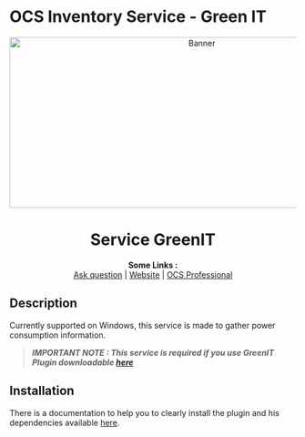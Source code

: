# OCS Inventory Service - Green IT

<p align="center">
  <img src="https://cdn.ocsinventory-ng.org/common/banners/banner660px.png" height=300 width=660 alt="Banner">
</p>

<h1 align="center">Service GreenIT</h1>
<p align="center">
  <b>Some Links :</b><br>
  <a href="https://ask.ocsinventory-ng.org" target="_blank">Ask question</a> |
  <a href="https://www.ocsinventory-ng.org" target="_blank">Website</a> |
  <a href="https://ocsinventory-ng.org/?page_id=140&lang=en" target="_blank">OCS Professional</a>
</p>

## Description
Currently supported on Windows, this service is made to gather power consumption information.

> _**IMPORTANT NOTE :  This service is required if you use GreenIT Plugin downloadable <a href="https://github.com/PluginsOCSInventory-NG/greenit" target="_blank">here</a>**_

## Installation
There is a documentation to help you to clearly install the plugin and his dependencies available <a href="https://github.com/OCSInventory-NG/Wiki/blob/master/english/15.GreenIT/index.md" target="_blank">here</a>.
